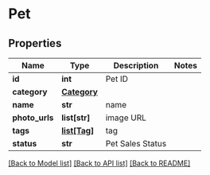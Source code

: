 # Pet

## Properties
Name | Type | Description | Notes
------------ | ------------- | ------------- | -------------
**id** | **int** | Pet ID | 
**category** | [**Category**](Category.md) |  | 
**name** | **str** | name | 
**photo_urls** | **list[str]** | image URL | 
**tags** | [**list[Tag]**](Tag.md) | tag | 
**status** | **str** | Pet Sales Status | 

[[Back to Model list]](../README.md#documentation-for-models) [[Back to API list]](../README.md#documentation-for-api-endpoints) [[Back to README]](../README.md)


